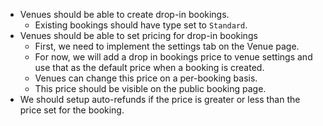 - Venues should be able to create drop-in bookings.
	- Existing bookings should have type set to `Standard`.
- Venues should be able to set pricing for drop-in bookings
	- First, we need to implement the settings tab on the Venue page.
	- For now, we will add a drop in bookings price to venue settings and use that as the default price when a booking is created.
	- Venues can change this price on a per-booking basis.
	- This price should be visible on the public booking page.
- We should setup auto-refunds if the price is greater or less than the price set for the booking.